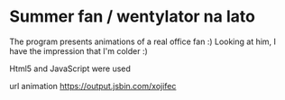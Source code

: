# Summer fan / wentylator na lato

The program presents animations of a real office fan :)
Looking at him, I have the impression that I'm colder :)

Html5 and JavaScript were used

url animation https://output.jsbin.com/xojifec
